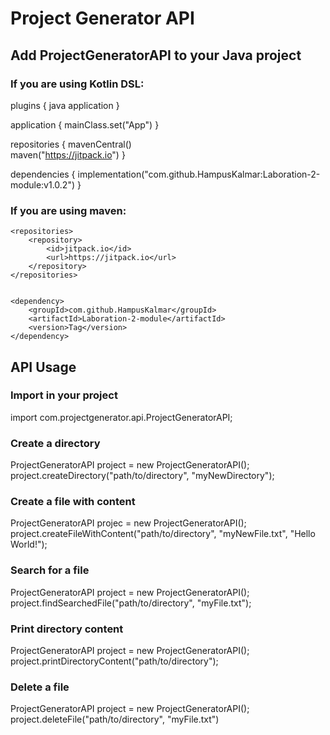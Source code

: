 # Project Generator API

## Add ProjectGeneratorAPI to your Java project

### If you are using Kotlin DSL:

plugins {
    java
    application
 }

 application {
    mainClass.set("App")
 }

 repositories {
    mavenCentral()  
    maven("https://jitpack.io")
}

dependencies { 
    implementation("com.github.HampusKalmar:Laboration-2-module:v1.0.2")
}

### If you are using maven: 
    <repositories>
		<repository>
		    <id>jitpack.io</id>
		    <url>https://jitpack.io</url>
		</repository>
	</repositories>


    <dependency>
	    <groupId>com.github.HampusKalmar</groupId>
	    <artifactId>Laboration-2-module</artifactId>
	    <version>Tag</version>
	</dependency>


## API Usage

### Import in your project
import com.projectgenerator.api.ProjectGeneratorAPI;

### Create a directory
ProjectGeneratorAPI project = new ProjectGeneratorAPI();
project.createDirectory("path/to/directory", "myNewDirectory");

### Create a file with content 
ProjectGeneratorAPI projec = new ProjectGeneratorAPI();
project.createFileWithContent("path/to/directory", "myNewFile.txt", "Hello World!");

### Search for a file
ProjectGeneratorAPI project = new ProjectGeneratorAPI();
project.findSearchedFile("path/to/directory", "myFile.txt");

### Print directory content
ProjectGeneratorAPI project = new ProjectGeneratorAPI();
project.printDirectoryContent("path/to/directory");

### Delete a file 
ProjectGeneratorAPI project = new ProjectGeneratorAPI();
project.deleteFile("path/to/directory", "myFile.txt")
